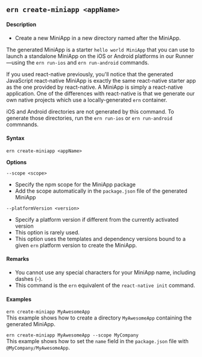 ## `ern create-miniapp <appName>`
#### Description
* Create a new MiniApp in a new directory named after the MiniApp.  

The generated MiniApp is a starter `hello world MiniApp` that you can use to launch a standalone MiniApp on the iOS or Android platforms in our Runner—using the `ern run-ios` and `ern run-android` commands.  

If you used react-native previously, you'll notice that the generated JavaScript react-native MiniApp is exactly the same react-native starter app as the one provided by react-native. A MiniApp is simply a react-native application. One of the differences with react-native is that we generate our own native projects which use a locally-generated `ern` container.

iOS and Android directories are not generated by this command. To generate those directories, run the `ern run-ios` or `ern run-android` commnands.  

#### Syntax
`ern create-miniapp <appName>`  

**Options**  

`--scope <scope>`

* Specify the npm scope for the MiniApp package   
* Add the scope automatically in the `package.json` file of the generated MiniApp  

`--platformVersion <version>`

* Specify a platform version if different from the currently activated version  
* This option is rarely used.  
* This option uses the templates and dependency versions bound to a given `ern` platform version to create the MiniApp.

#### Remarks
* You cannot use any special characters for your MiniApp name, including dashes (-).  
* This command is the `ern` equivalent of the `react-native init` command.  

#### Examples
`ern create-miniapp MyAwesomeApp`  
This example shows how to create a directory `MyAwesomeApp` containing the generated MiniApp.  

`ern create-miniapp MyAwesomeApp --scope MyCompany`  
This example shows how to set the `name` field in the `package.json` file with `@MyCompany/MyAwesomeApp`.
